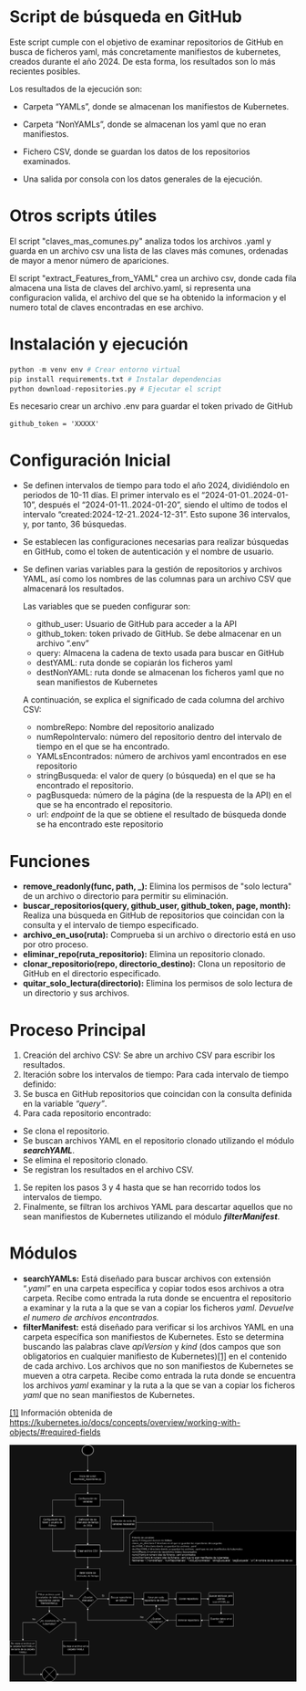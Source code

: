 # Script de búsqueda en GitHub

Este script cumple con el objetivo de examinar repositorios de GitHub en busca de ficheros yaml, más concretamente manifiestos de kubernetes, creados durante el año 2024. De esta forma, los resultados son lo más recientes posibles. 

Los resultados de la ejecución son: 

- Carpeta “YAMLs”, donde se almacenan los manifiestos de Kubernetes. 

- Carpeta “NonYAMLs”, donde se almacenan los yaml que no eran manifiestos. 

- Fichero CSV, donde se guardan los datos de los repositorios examinados.

- Una salida por consola con los datos generales de la ejecución. 

# Otros scripts útiles

El script "claves_mas_comunes.py" analiza todos los archivos .yaml y guarda en un archivo csv una lista de las claves más comunes, ordenadas de mayor a menor número de apariciones.

El script "extract_Features_from_YAML" crea un archivo csv, donde cada fila almacena una lista de claves del archivo.yaml, si representa una configuracion valida, el archivo del que se ha obtenido la informacion y el numero total de claves encontradas en ese archivo.

# Instalación y ejecución

```python
python -m venv env # Crear entorno virtual
pip install requirements.txt # Instalar dependencias
python download-repositories.py # Ejecutar el script
```

Es necesario crear un archivo .env para guardar el token privado de GitHub

```
github_token = 'XXXXX'
```

# Configuración Inicial

- Se definen intervalos de tiempo para todo el año 2024, dividiéndolo en periodos de 10-11 días. El primer intervalo es el “2024-01-01..2024-01-10”, después el “2024-01-11..2024-01-20”, siendo el ultimo de todos el intervalo “created:2024-12-21..2024-12-31”. Esto supone 36 intervalos, y, por tanto, 36 búsquedas.
- Se establecen las configuraciones necesarias para realizar búsquedas en GitHub, como el token de autenticación y el nombre de usuario.
- Se definen varias variables para la gestión de repositorios y archivos YAML, así como los nombres de las columnas para un archivo CSV que almacenará los resultados.
    
    Las variables que se pueden configurar son:
    
    - github_user: Usuario de GitHub para acceder a la API
    - github_token: token privado de GitHub. Se debe almacenar en un archivo “.env”
    - query: Almacena la cadena de texto usada para buscar en GitHub
    - destYAML: ruta donde se copiarán los ficheros yaml
    - destNonYAML: ruta donde se almacenan los ficheros yaml que no sean manifiestos de Kubernetes
    
    A continuación, se explica el significado de cada columna del archivo CSV:
    
    - nombreRepo: Nombre del repositorio analizado
    - numRepoIntervalo: número del repositorio dentro del intervalo de tiempo en el que se ha encontrado.
    - YAMLsEncontrados: número de archivos yaml encontrados en ese repositorio
    - stringBusqueda: el valor de query (o búsqueda) en el que se ha encontrado el repositorio.
    - pagBusqueda: número de la página (de la respuesta de la API) en el que se ha encontrado el repositorio.
    - url: *endpoint* de la que se obtiene el resultado de búsqueda donde se ha encontrado este repositorio

# Funciones

- **remove_readonly(func, path, _):** Elimina los permisos de "solo lectura" de un archivo o directorio para permitir su eliminación.
- **buscar_repositorios(query, github_user, github_token, page, month):** Realiza una búsqueda en GitHub de repositorios que coincidan con la consulta y el intervalo de tiempo especificado.
- **archivo_en_uso(ruta):** Comprueba si un archivo o directorio está en uso por otro proceso.
- **eliminar_repo(ruta_repositorio):** Elimina un repositorio clonado.
- **clonar_repositorio(repo, directorio_destino):** Clona un repositorio de GitHub en el directorio especificado.
- **quitar_solo_lectura(directorio):** Elimina los permisos de solo lectura de un directorio y sus archivos.

# Proceso Principal

1. Creación del archivo CSV: Se abre un archivo CSV para escribir los resultados.
2. Iteración sobre los intervalos de tiempo: Para cada intervalo de tiempo definido:
3. Se busca en GitHub repositorios que coincidan con la consulta definida en la variable *“query”*.
4. Para cada repositorio encontrado:
- Se clona el repositorio.
- Se buscan archivos YAML en el repositorio clonado utilizando el módulo ***searchYAML***.
- Se elimina el repositorio clonado.
- Se registran los resultados en el archivo CSV.
1. Se repiten los pasos 3 y 4 hasta que se han recorrido todos los intervalos de tiempo.
2. Finalmente, se filtran los archivos YAML para descartar aquellos que no sean manifiestos de Kubernetes utilizando el módulo ***filterManifest***.

# Módulos

- **searchYAMLs:** Está diseñado para buscar archivos con extensión “.*yaml”* en una carpeta específica y copiar todos esos archivos a otra carpeta. Recibe como entrada la ruta donde se encuentra el repositorio a examinar y la ruta a la que se van a copiar los ficheros *yaml. Devuelve el numero de archivos encontrados.*
- **filterManifest:** está diseñado para verificar si los archivos YAML en una carpeta específica son manifiestos de Kubernetes. Esto se determina buscando las palabras clave *apiVersion* y *kind* (dos campos que son obligatorios en cualquier manifiesto de Kubernetes)[[1]](https://www.notion.so/Script-de-b-squeda-en-GitHub-0cde2be90d2a4b65897baab916f886ba?pvs=21) en el contenido de cada archivo. Los archivos que no son manifiestos de Kubernetes se mueven a otra carpeta. Recibe como entrada la ruta donde se encuentra los archivos *yaml* examinar y la ruta a la que se van a copiar los ficheros *yaml* que no sean manifiestos de Kubernetes. 

[[1]](https://www.notion.so/Script-de-b-squeda-en-GitHub-0cde2be90d2a4b65897baab916f886ba?pvs=21) Información obtenida de https://kubernetes.io/docs/concepts/overview/working-with-objects/#required-fields

![Diagrama.png](Diagrama.png)
